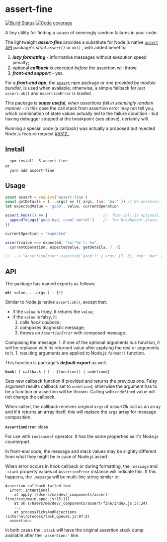 # assert-fine
[![Build Status](https://travis-ci.org/valango/assert-fine.svg?branch=master)](https://travis-ci.org/valango/assert-fine)  [![Code coverage](https://codecov.io/gh/valango/assert-fine/branch/master/graph/badge.svg)](https://codecov.io/gh/valango/assert-fine)

A tiny utility for finding a cause of seemingly random failures in your code.

The lightweight **_assert-fine_** provides a substitute for Node.js
native [`assert` API](https://nodejs.org/api/assert.html) package's
_strict_ _`assert()`_ or _`ok()`_ , with added benefits:
   1. _**lazy formatting**_ - informative messages without execution speed penalty;
   1. optional _**callback**_ is executed _before_ the assertion will throw.
   1. _**front-end support**_ - yes.
   
For a _**front-end app**_, the [`assert`](https://github.com/browserify/commonjs-assert)
npm package or one provided by _module bundler_, is used when available;
otherwise, a simple fallback for just `assert.ok()` and `AssertionError` is loaded.
   
This package is _**super useful**, when assertions fail in seemingly random manner_ -
in this case the call stack from assertion error may not tell you, which combination of state
values actually led to the failure condition -
but having debugger stopped at the breakpoint (see above), certainly will.

Running a special code (a callback) was actually a proposed but rejected Node.js
feature request [#5312](https://github.com/nodejs/node/issues/5312)_.

## Install
`  npm install -S assert-fine`<br />or<br />`  yarn add assert-fine`
  
## Usage
```javascript
const assert = require('assert-fine')
const getDetails = (...args) => ({ args, foo: 'bar' }) // Or whatever...
let expectedValue = 'good', value, currentOperation

assert.hook(() => {                         //  This call is optional.
  appendToLogs('good-bye, cruel world!')    //  The breakpoint place.
})

currentOpertion = 'expected'

assert(value === expected, "%s('%s'): %o", 
  currentOperation, expectedValue, getDetails, 7, 8)

//  --> "AssertionError: expected('good'): { args: [7, 8], foo: 'bar' }"
```

## API
The package has named exports as follows:
 
**`ok`**`( value, ...args ) : {*}`

Similar to Node.js native `assert.ok()`, except that:
   * if the _`value`_ is truey, it  returns the `value`;
   * if the _`value`_ is falsy, it:
      1. calls _hook callback_;
      1. composes diagnostic message;
      1. throws an _`AssertionError`_ with composed message.

Composing the message:
    1. if one of the optional arguments is a function, it will be
    replaced with its returned value after applying the rest or arguments to it.
    1. resulting arguments are applied to Node.js _`format()`_ function.

This function is package's **_default export_** as well.
   
**`hook`**`( [ callback ] ) : {function() | undefined}`

Sets new callback function if provided and returns the previous one. Falsy argument results
callback set to `undefined`; otherwise the argument has to be a function or assertion will be thrown.
Calling with `undefined` value will not change the callback.

When called, the callback receives original `args` of _assertOk_ call as an array and
if it returns an array itself, this will replace the `args` array for message composition.

**`AssertionError`** class

For use with `instanceof` operator. It has the same properties as it's Node.js counterpart.

In front-end code, the message and stack values may be slightly different from what they
might be in case of Node.js assert.

When error occurs in hook callback or during formatting, the `.message` and `.stack` property values
of `AssertionError` instance will indicate this. If this happens, the `.message` will be multi-line
string similar to:

```
Assertion callback failed too!
  Error: Intentional
    at apply (/Users/me/dev/_components/assert-fine/test/main.spec.js:15:11)
    at ok (/Users/me/dev/_components/assert-fine/index.js:37:24)
    ...
    at processTicksAndRejections (internal/process/task_queues.js:97:5)
  assertion:
```

In both cases the `.stack` will have the original assertion stack dump available after
the `'assertion:'` line.
